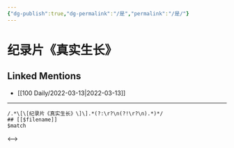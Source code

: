 ```yaml
---
{"dg-publish":true,"dg-permalink":"/是","permalink":"/是/"}
---
```


# 纪录片《真实生长》

## Linked Mentions
- [[100 Daily/2022-03-13\|2022-03-13]]


---

```expander
/.*\[\[纪录片《真实生长》\]\].*(?:\r?\n(?!\r?\n).*)*/
## [[$filename]]
$match
```

<-->
